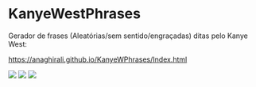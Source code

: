 # KanyeWestPhrases

Gerador de frases (Aleatórias/sem sentido/engraçadas) ditas pelo Kanye West:

https://anaghirali.github.io/KanyeWPhrases/Index.html

<img src='https://forthebadge.com/images/badges/made-with-javascript.svg'> <img src='https://forthebadge.com/images/badges/uses-html.svg'> <img src='https://forthebadge.com/images/badges/uses-css.svg'>
